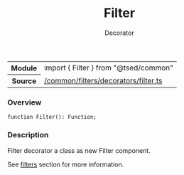 
<header class="symbol-info-header"><h1 id="filter">Filter</h1><label class="symbol-info-type-label decorator">Decorator</label></header>
<!-- summary -->
<section class="symbol-info"><table class="is-full-width"><tbody><tr><th>Module</th><td><div class="lang-typescript"><span class="token keyword">import</span> { Filter }&nbsp;<span class="token keyword">from</span>&nbsp;<span class="token string">"@tsed/common"</span></div></td></tr><tr><th>Source</th><td><a href="https://github.com/Romakita/ts-express-decorators/blob/v4.23.1/src//common/filters/decorators/filter.ts#L0-L0">/common/filters/decorators/filter.ts</a></td></tr></tbody></table></section>
<!-- overview -->


### Overview


<pre><code class="typescript-lang ">function <span class="token function">Filter</span><span class="token punctuation">(</span><span class="token punctuation">)</span><span class="token punctuation">:</span> Function<span class="token punctuation">;</span></code></pre>


<!-- Parameters -->

<!-- Description -->


### Description

Filter decorator a class as new Filter component.

See [filters](docs/filters.md) section for more information.

<!-- Members -->

